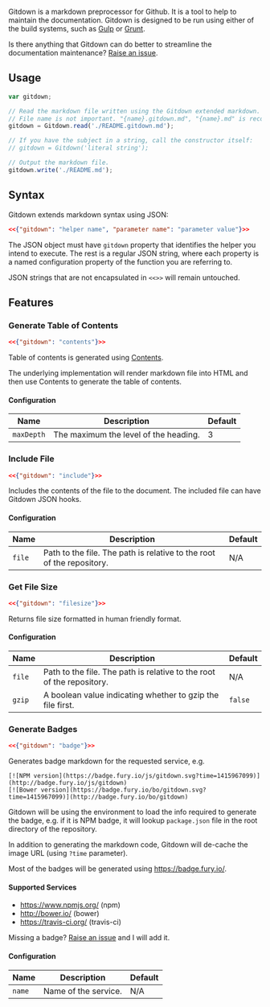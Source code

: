 Gitdown is a markdown preprocessor for Github. It is a tool to help to maintain the documentation. Gitdown is designed to be run using either of the build systems, such as [Gulp](http://gulpjs.com/) or [Grunt](http://gruntjs.com/).

Is there anything that Gitdown can do better to streamline the documentation maintenance? [Raise an issue](https://github.com/gajus/gitdown/issues).

## Usage

```js
var gitdown;

// Read the markdown file written using the Gitdown extended markdown.
// File name is not important. "{name}.gitdown.md", "{name}.md" is recommended convention.
gitdown = Gitdown.read('./README.gitdown.md');

// If you have the subject in a string, call the constructor itself:
// gitdown = Gitdown('literal string');

// Output the markdown file.
gitdown.write('./README.md');
```

## Syntax

Gitdown extends markdown syntax using JSON:

```json
<<{"gitdown": "helper name", "parameter name": "parameter value"}>>
```

The JSON object must have `gitdown` property that identifies the helper you intend to execute. The rest is a regular JSON string, where each property is a named configuration property of the function you are referring to.

JSON strings that are not encapsulated in `<<>>` will remain untouched.

## Features

### Generate Table of Contents

```json
<<{"gitdown": "contents"}>>
```

Table of contents is generated using [Contents](https://github.com/gajus/contents).

The underlying implementation will render markdown file into HTML and then use Contents to generate the table of contents.

#### Configuration

| Name | Description | Default |
| --- | --- | --- |
| `maxDepth` | The maximum the level of the heading. | 3 |

### Include File

```json
<<{"gitdown": "include"}>>
```

Includes the contents of the file to the document. The included file can have Gitdown JSON hooks.

#### Configuration

| Name | Description | Default |
| --- | --- | --- |
| `file` | Path to the file. The path is relative to the root of the repository. | N/A |

### Get File Size

```json
<<{"gitdown": "filesize"}>>
```

Returns file size formatted in human friendly format.

#### Configuration

| Name | Description | Default |
| --- | --- | --- |
| `file` | Path to the file. The path is relative to the root of the repository. | N/A |
| `gzip` | A boolean value indicating whether to gzip the file first. | `false` |

### Generate Badges

```json
<<{"gitdown": "badge"}>>
```

Generates badge markdown for the requested service, e.g.

```
[![NPM version](https://badge.fury.io/js/gitdown.svg?time=1415967099)](http://badge.fury.io/js/gitdown)
[![Bower version](https://badge.fury.io/bo/gitdown.svg?time=1415967099)](http://badge.fury.io/bo/gitdown)
```

Gitdown will be using the environment to load the info required to generate the badge, e.g. if it is NPM badge, it will lookup `package.json` file in the root directory of the repository.

In addition to generating the markdown code, Gitdown will de-cache the image URL (using `?time` parameter).

Most of the badges will be generated using https://badge.fury.io/.

#### Supported Services

* https://www.npmjs.org/ (npm)
* http://bower.io/ (bower)
* https://travis-ci.org/ (travis-ci)

Missing a badge? [Raise an issue](https://github.com/gajus/gitdown/issues) and I will add it.

#### Configuration

| Name | Description | Default |
| --- | --- | --- |
| `name` | Name of the service. | N/A |